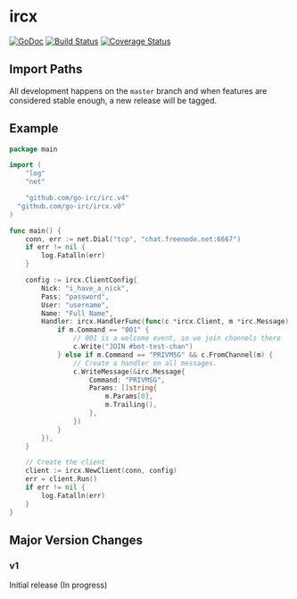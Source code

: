 # ircx

[![GoDoc](https://img.shields.io/badge/doc-GoDoc-blue.svg)](https://godoc.org/github.com/go-irc/ircx)
[![Build Status](https://img.shields.io/github/workflow/status/go-irc/ircx/CI.svg)](https://github.com/go-irc/ircx/actions)
[![Coverage Status](https://img.shields.io/coveralls/go-irc/ircx.svg)](https://coveralls.io/github/go-irc/ircx?branch=master)

## Import Paths

All development happens on the `master` branch and when features are
considered stable enough, a new release will be tagged.

## Example

```go
package main

import (
	"log"
	"net"

	"github.com/go-irc/irc.v4"
  "github.com/go-irc/ircx.v0"
)

func main() {
	conn, err := net.Dial("tcp", "chat.freenode.net:6667")
	if err != nil {
		log.Fatalln(err)
	}

	config := ircx.ClientConfig{
		Nick: "i_have_a_nick",
		Pass: "password",
		User: "username",
		Name: "Full Name",
		Handler: ircx.HandlerFunc(func(c *ircx.Client, m *irc.Message) {
			if m.Command == "001" {
				// 001 is a welcome event, so we join channels there
				c.Write("JOIN #bot-test-chan")
			} else if m.Command == "PRIVMSG" && c.FromChannel(m) {
				// Create a handler on all messages.
				c.WriteMessage(&irc.Message{
					Command: "PRIVMSG",
					Params: []string{
						m.Params[0],
						m.Trailing(),
					},
				})
			}
		}),
	}

	// Create the client
	client := ircx.NewClient(conn, config)
	err = client.Run()
	if err != nil {
		log.Fatalln(err)
	}
}
```

## Major Version Changes

### v1

Initial release (In progress)
